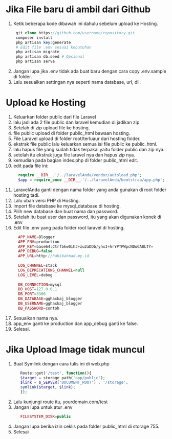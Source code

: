# Jika File baru di ambil dari Github
1. Ketik beberapa kode dibawah ini dahulu sebelum upload ke Hosting.
   ```php
    git clone https://github.com/username/repository.git
    composer install
    php artisan key:generate
    # Edit file .env sesuai kebutuhan
    php artisan migrate
    php artisan db:seed # Opsional
    php artisan serve
   ```
2. Jangan lupa jika .env tidak ada buat baru dengan cara copy .env.sample di folder.
3. Lalu sesuaikan settingan nya seperti nama database, url, dll.

# Upload ke Hosting
1. Keluarkan folder public dari file Laravel
2. lalu jadi ada 2 file public dan laravel kemudian di jadikan zip.
3. Setelah di zip upload file ke hosting.
4. file public upload di folder public_html bawaan hosting.
5. File Laravel upload di folder root/terluaur dari hosting folder.
6. ekstrak file public lalu keluarkan semua isi file public ke public_html.
7. lalu hapus file yang sudah tidak terpakai yaitu folder public dan zip nya.
8. setelah itu ekstrak juga file laravel nya dan hapus zip nya.
9. kemudian pada bagian index.php di folder public_html edit.
10. edit pada file ini:
    ```php
      require __DIR__.'/../laravelAnda/vendor/autoload.php';
      $app = require_once __DIR__.'/../laravelAnda/bootstrap/app.php';
    ```
11. LaravelAnda ganti dengan nama folder yang anda gunakan di root folder hosting tadi.
12. Lalu ubah versi PHP di Hosting.
13. Import file database ke mysql_database di hosting.
14. Pilih new database dan buat nama dan password.
15. Setelah itu buat user dan password, itu yang akan digunakan konek di .env
16. Edit file .env yang pada folder root laravel di hosting.
    ```php
      APP_NAME=Blogger
      APP_ENV=production
      APP_KEY=base64:Ctrfbkw0ihJ+zu2aDDb/yhxI+hrYPTPWpcNDoGA8LTY=
      APP_DEBUG=false
      APP_URL=http://habibahmad.my.id
      
      LOG_CHANNEL=stack
      LOG_DEPRECATIONS_CHANNEL=null
      LOG_LEVEL=debug
      
      DB_CONNECTION=mysql
      DB_HOST=127.0.0.1
      DB_PORT=3306
      DB_DATABASE=gghaxkaj_blogger
      DB_USERNAME=gghaxkaj_blogger
      DB_PASSWORD=contoh
    ```
17. Sesuaikan nama nya.
18. app_env ganti ke production dan app_debug ganti ke false.
19. Selesai.

# Jika Upload Image tidak muncul
1. Buat Symlink dengan cara tulis ini di web.php
   ```php
      Route::get('/test', function(){
      $target = storage_path('app/public');
      $link = $_SERVER['DOCUMENT_ROOT'] . '/storage';
      symlink($target, $link);
      });
   ```
2. Lalu kunjungi route itu, yourdomain.com/test
3. Jangan lupa untuk atur .env
   ```php
      FILESYSTEM_DISK=public
   ```
4. Jangan lupa berika izin ceklis pada folder public_html di storage 755.
5. Selesai

